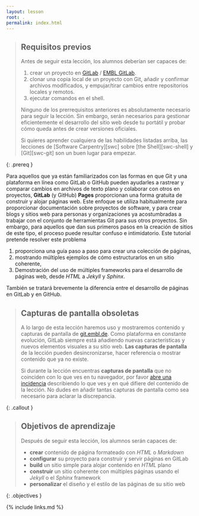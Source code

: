 ```yaml
---
layout: lesson
root: .
permalink: index.html
---
```



> ## Requisitos previos
> Antes de seguir esta lección, los alumnos deberían ser capaces de:
> 
> 1. crear un proyecto en [GitLab][gitlab] / [EMBL GitLab][embl-gitlab].
> 1. clonar una copia local de un proyecto con Git, añadir y confirmar archivos
>    modificados, y empujar/tirar cambios entre repositorios locales y remotos.
> 1. ejecutar comandos en el shell.
> 
> Ninguno de los prerrequisitos anteriores es absolutamente necesario para seguir la
> lección. Sin embargo, serán necesarios para gestionar eficientemente el desarrollo del
> sitio web desde tu portátil y probar cómo queda antes de crear versiones oficiales.
> 
> Si quieres aprender cualquiera de las habilidades listadas arriba, las lecciones de
> [Software Carpentry][swc] sobre [the Shell][swc-shell] y [Git][swc-git] son un buen
> lugar para empezar.
> 
{: .prereq }

Para aquellos que ya están familiarizados con las formas en que Git y una plataforma en
línea como GitLab o GitHub pueden ayudarles a rastrear y comparar cambios en archivos de
texto plano y colaborar con otros en proyectos, __GitLab__ (y GitHub) __Pages__
proporcionan una forma gratuita de construir y alojar páginas web. Este enfoque se
utiliza habitualmente para proporcionar documentación sobre proyectos de software, y
para crear blogs y sitios web para personas y organizaciones ya acostumbradas a trabajar
con el conjunto de herramientas Git para sus otros proyectos. Sin embargo, para aquellos
que dan sus primeros pasos en la creación de sitios de este tipo, el proceso puede
resultar confuso e intimidatorio. Este tutorial pretende resolver este problema
1. proporciona una guía paso a paso para crear una colección de páginas,
1. mostrando múltiples ejemplos de cómo estructurarlos en un sitio coherente,
1. Demostración del uso de múltiples frameworks para el desarrollo de páginas web, desde
   _HTML_ a _Jekyll_ y _Sphinx_.

También se tratará brevemente la diferencia entre el desarrollo de páginas en GitLab y
en GitHub.

> ## Capturas de pantalla obsoletas
> 
> A lo largo de esta lección haremos uso y mostraremos contenido y capturas de pantalla
> de [git.embl.de](https://git.embl.de/). Como plataforma en constante evolución, GitLab
> siempre está añadiendo nuevas características y nuevos elementos visuales a su sitio
> web. **Las capturas de pantalla** de la lección pueden desincronizarse, hacer
> referencia o mostrar contenido que ya no existe.
> 
> Si durante la lección encuentras **capturas de pantalla** que no coinciden con lo que
> ves en tu navegador, por favor [abre una
> incidencia](https://git.embl.de/grp-bio-it-workshops/building-websites-with-gitlab/-/issues)
> describiendo lo que ves y en qué difiere del contenido de la lección. No dudes en
> añadir tantas capturas de pantalla como sea necesario para aclarar la discrepancia.
> 
{: .callout }

> ## Objetivos de aprendizaje
> 
> Después de seguir esta lección, los alumnos serán capaces de:
> 
> - __crear__ contenido de página formateado con _HTML_ o _Markdown_
> - __configurar__ su proyecto para construir y servir páginas en GitLab
> - __build__ un sitio simple para alojar contenido en _HTML_ plano
> - __construir__ un sitio coherente con múltiples páginas usando el _Jekyll_ o el
>   _Sphinx_ framework
> - __personalizar__ el diseño y el estilo de las páginas de su sitio web
> 
{: .objectives }

[gitlab]: https://gitlab.com/
[embl-gitlab]: https://git.embl.de/

{% include links.md %}

